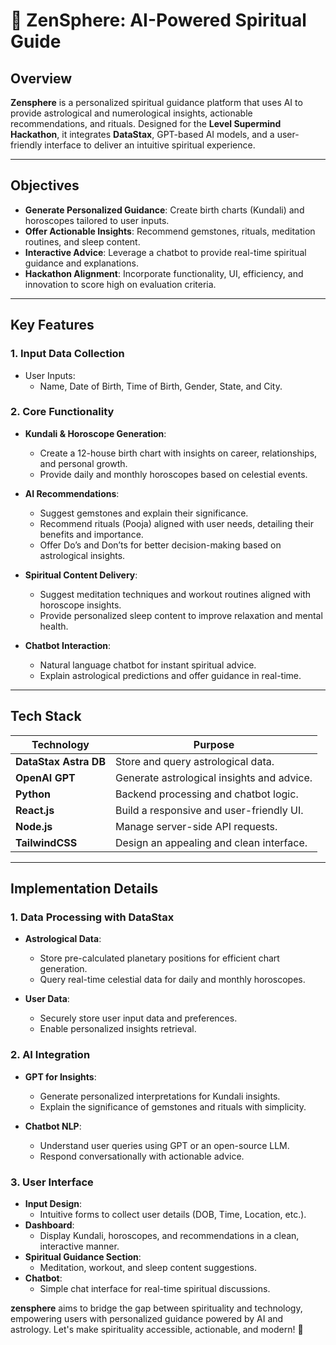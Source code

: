 # 🌟 **ZenSphere: AI-Powered Spiritual Guide**

## **Overview**
**Zensphere** is a personalized spiritual guidance platform that uses AI to provide astrological and numerological insights, actionable recommendations, and rituals. Designed for the **Level Supermind Hackathon**, it integrates **DataStax**, GPT-based AI models, and a user-friendly interface to deliver an intuitive spiritual experience.

---

## **Objectives**
- **Generate Personalized Guidance**: Create birth charts (Kundali) and horoscopes tailored to user inputs.
- **Offer Actionable Insights**: Recommend gemstones, rituals, meditation routines, and sleep content.
- **Interactive Advice**: Leverage a chatbot to provide real-time spiritual guidance and explanations.
- **Hackathon Alignment**: Incorporate functionality, UI, efficiency, and innovation to score high on evaluation criteria.

---

## **Key Features**

### **1. Input Data Collection**
- User Inputs:
  - Name, Date of Birth, Time of Birth, Gender, State, and City.

### **2. Core Functionality**
- **Kundali & Horoscope Generation**:
  - Create a 12-house birth chart with insights on career, relationships, and personal growth.
  - Provide daily and monthly horoscopes based on celestial events.

- **AI Recommendations**:
  - Suggest gemstones and explain their significance.
  - Recommend rituals (Pooja) aligned with user needs, detailing their benefits and importance.
  - Offer Do’s and Don’ts for better decision-making based on astrological insights.

- **Spiritual Content Delivery**:
  - Suggest meditation techniques and workout routines aligned with horoscope insights.
  - Provide personalized sleep content to improve relaxation and mental health.

- **Chatbot Interaction**:
  - Natural language chatbot for instant spiritual advice.
  - Explain astrological predictions and offer guidance in real-time.

---

## **Tech Stack**

| **Technology**       | **Purpose**                               |
|-----------------------|-------------------------------------------|
| **DataStax Astra DB** | Store and query astrological data.        |
| **OpenAI GPT**        | Generate astrological insights and advice.|
| **Python**            | Backend processing and chatbot logic.     |
| **React.js**          | Build a responsive and user-friendly UI.  |
| **Node.js**           | Manage server-side API requests.          |
| **TailwindCSS**       | Design an appealing and clean interface.  |

---

## **Implementation Details**

### **1. Data Processing with DataStax**
- **Astrological Data**:
  - Store pre-calculated planetary positions for efficient chart generation.
  - Query real-time celestial data for daily and monthly horoscopes.

- **User Data**:
  - Securely store user input data and preferences.
  - Enable personalized insights retrieval.

### **2. AI Integration**
- **GPT for Insights**:
  - Generate personalized interpretations for Kundali insights.
  - Explain the significance of gemstones and rituals with simplicity.

- **Chatbot NLP**:
  - Understand user queries using GPT or an open-source LLM.
  - Respond conversationally with actionable advice.

### **3. User Interface**
- **Input Design**:
  - Intuitive forms to collect user details (DOB, Time, Location, etc.).
- **Dashboard**:
  - Display Kundali, horoscopes, and recommendations in a clean, interactive manner.
- **Spiritual Guidance Section**:
  - Meditation, workout, and sleep content suggestions.
- **Chatbot**:
  - Simple chat interface for real-time spiritual discussions.



**zensphere** aims to bridge the gap between spirituality and technology, empowering users with personalized guidance powered by AI and astrology. Let's make spirituality accessible, actionable, and modern! 🌌
